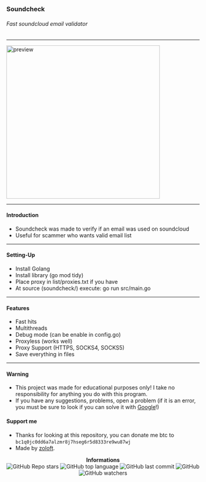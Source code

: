 ## <h3>Soundcheck</h3>

<h6>Fast soundcloud email validator</h6>

---

<p>
    <img src="https://cdn.discordapp.com/attachments/1175071108144312374/1181691249942593676/image.png?ex=6581fabc&is=656f85bc&hm=fc5482042abfb656cf7eaf75abcc76cce8e4f4a519e55f7f49c572ac1f323771&" alt="preview" width="400px"/>
</p>

---

<h4>Introduction</h4>

- Soundcheck was made to verify if an email was used on soundcloud
- Useful for scammer who wants valid email list

---

<h4>Setting-Up</h4>

- Install Golang
- Install library (go mod tidy)
- Place proxy in list/proxies.txt if you have
- At source (soundcheck/) execute: go run src/main.go

---

<h4>Features</h4>

- Fast hits
- Multithreads
- Debug mode (can be enable in config.go)
- Proxyless (works well)
- Proxy Support (HTTPS, SOCKS4, SOCKS5)
- Save everything in files

---

<h4>Warning</h4>

- This project was made for educational purposes only! I take no responsibility for anything you do with this program.
- If you have any suggestions, problems, open a problem (if it is an error, you must be sure to look if you can solve it with [Google](https://giybf.com)!)

<h4>Support me</h4>

- Thanks for looking at this repository, you can donate me btc to `bc1q0jc0dd6a7alzmr8j7hseg6r5d8333re9wu87wj`
- Made by [zoloft](https://gitlab.com/zoloft).

<div align="center">
    <b>Informations</b><br>
    <img alt="GitHub Repo stars" src="https://img.shields.io/github/stars/imzoloft/soundcheck?color=000">
    <img alt="GitHub top language" src="https://img.shields.io/github/languages/top/imzoloft/soundcheck?color=000">
    <img alt="GitHub last commit" src="https://img.shields.io/github/last-commit/imzoloft/soundcheck?color=000">
    <img alt="GitHub" src="https://img.shields.io/github/license/imzoloft/soundcheck?color=000">
    <img alt="GitHub watchers" src="https://img.shields.io/github/watchers/imzoloft/soundcheck?color=000">
</div>
